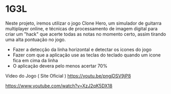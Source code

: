 # 1G3L
Neste projeto, iremos utilizar o jogo Clone Hero, um simulador de guitarra multiplayer online, e 
técnicas de processamento de imagem digital para criar um "hack" que acerte todas as notas no momento 
certo, assim tirando uma alta pontuação no jogo.

- Fazer a detecção da linha horizontal e detectar os icones do jogo
- Fazer com que a aplicação use as teclas do teclado quando um icone fica em cima da linha
- O aplicação devera pelo menos acertar 70%


Video do Jogo ( Site Oficial )
https://youtu.be/pngjDSV9jP8

https://www.youtube.com/watch?v=XzJ2qK5DX18
